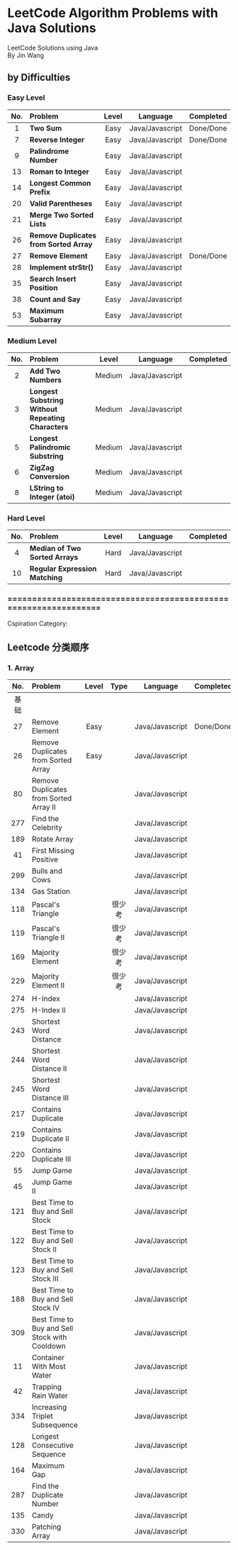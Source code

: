 # LeetCode Algorithm Problems with Java Solutions

LeetCode Solutions using Java<br/>
By Jin Wang

## by Difficulties

### Easy Level

| No. | Problem       | Level  | Language  | Completed|
|:-------:|:--------------|:------:|:---------:|:-------------:|
|1|**Two Sum**|Easy|Java/Javascript|Done/Done|
|7|**Reverse Integer**|Easy|Java/Javascript|Done/Done|
|9|**Palindrome Number**|Easy|Java/Javascript||
|13|**Roman to Integer**|Easy|Java/Javascript||
|14|**Longest Common Prefix**|Easy|Java/Javascript||
|20|**Valid Parentheses**|Easy|Java/Javascript||
|21|**Merge Two Sorted Lists**|Easy|Java/Javascript||
|26|**Remove Duplicates from Sorted Array**|Easy|Java/Javascript||
|27|**Remove Element**|Easy|Java/Javascript|Done/Done|
|28|**Implement strStr()**|Easy|Java/Javascript||
|35|**Search Insert Position**|Easy|Java/Javascript||
|38|**Count and Say**|Easy|Java/Javascript||
|53|**Maximum Subarray**|Easy|Java/Javascript||


### Medium Level

| No. | Problem       | Level  | Language  | Completed|
|:-------:|:--------------|:------:|:---------:|:-------------:|
|2|**Add Two Numbers**|Medium|Java/Javascript||
|3|**Longest Substring Without Repeating Characters**|Medium|Java/Javascript||
|5|**Longest Palindromic Substring**|Medium|Java/Javascript||
|6|**ZigZag Conversion**|Medium|Java/Javascript||
|8|**LString to Integer (atoi)**|Medium|Java/Javascript||


### Hard Level

| No. | Problem       | Level  | Language  | Completed|
|:-------:|:--------------|:------:|:---------:|:-------------:|
|4|**Median of Two Sorted Arrays**|Hard|Java/Javascript||
|10|**Regular Expression Matching**|Hard|Java/Javascript||

### ================================================================

Cspiration Category:

## Leetcode 分类顺序

### 1. Array

| No. | Problem       | Level  | Type | Language  | Completed|
|:-------:|:--------------|:------:|:---:|:---------:|:-------------:|
|基础||||||
|27|Remove Element|Easy||Java/Javascript|Done/Done|
|26|Remove Duplicates from Sorted Array|Easy||Java/Javascript||
|80|Remove Duplicates from Sorted Array II|||Java/Javascript||
|277|Find the Celebrity|||Java/Javascript||
|189|Rotate Array|||Java/Javascript||
|41|First Missing Positive|||Java/Javascript||
|299|Bulls and Cows|||Java/Javascript||
|134|Gas Station|||Java/Javascript||
|118|Pascal's Triangle||很少考|Java/Javascript||
|119|Pascal's Triangle II||很少考|Java/Javascript||
|169|Majority Element||很少考|Java/Javascript||
|229|Majority Element II||很少考|Java/Javascript||
|274|H-Index|||Java/Javascript||
|275|H-Index II|||Java/Javascript||
|243|Shortest Word Distance|||Java/Javascript||
|244|Shortest Word Distance II|||Java/Javascript||
|245|Shortest Word Distance III|||Java/Javascript||
|217|Contains Duplicate|||Java/Javascript||
|219|Contains Duplicate II|||Java/Javascript||
|220|Contains Duplicate III|||Java/Javascript||
|55|Jump Game|||Java/Javascript||
|45|Jump Game II|||Java/Javascript||
|121|Best Time to Buy and Sell Stock|||Java/Javascript||
|122|Best Time to Buy and Sell Stock II|||Java/Javascript||
|123|Best Time to Buy and Sell Stock III|||Java/Javascript||
|188|Best Time to Buy and Sell Stock IV|||Java/Javascript||
|309|Best Time to Buy and Sell Stock with Cooldown|||Java/Javascript||
|11|Container With Most Water|||Java/Javascript||
|42|Trapping Rain Water|||Java/Javascript||
|334|Increasing Triplet Subsequence|||Java/Javascript||
|128|Longest Consecutive Sequence|||Java/Javascript||
|164|Maximum Gap|||Java/Javascript||
|287|Find the Duplicate Number|||Java/Javascript||
|135|Candy|||Java/Javascript||
|330|Patching Array|||Java/Javascript||




